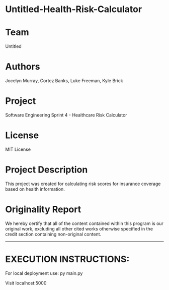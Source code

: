 # Untitled-Health-Risk-Calculator
# Team

Untitled

# Authors

Jocelyn Murray, Cortez Banks, Luke Freeman, Kyle Brick
# Project 

Software Engineering Sprint 4 - Healthcare Risk Calculator

# License

MIT License

# Project Description
This project was created for calculating risk scores for insurance coverage based on health information.

# Originality Report
We hereby certify that all of the content contained within this program is our original work, excluding all other cited works otherwise specified in the credit section containing non-original content.

- - -
# EXECUTION INSTRUCTIONS:
For local deployment use: 
  py main.py

Visit localhost:5000

